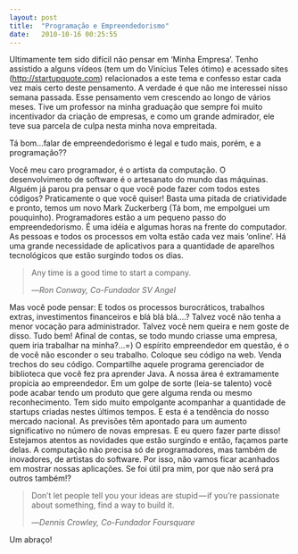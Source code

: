 ```yaml
---
layout: post
title:  "Programação e Empreendedorismo"
date:   2010-10-16 00:25:55
---
```


Ultimamente tem sido difícil não pensar em ‘Minha Empresa’. Tenho assistido a alguns vídeos (tem um do Vinícius Teles ótimo) e acessado sites (http://startupquote.com) relacionados a este tema e confesso estar cada vez mais certo deste pensamento. A verdade é que não me interessei nisso semana passada. Esse pensamento vem crescendo ao longo de vários meses. Tive um professor na minha graduação que sempre foi muito incentivador da criação de empresas, e como um grande admirador, ele teve sua parcela de culpa nesta minha nova empreitada.

Tá bom…falar de empreendedorismo é legal e tudo mais, porém, e a programação??

Você meu caro programador, é o artista da computação. O desenvolvimento de software é o artesanato do mundo das máquinas. Alguém já parou pra pensar o que você pode fazer com todos estes códigos? Praticamente o que você quiser! Basta uma pitada de criatividade e pronto, temos um novo Mark Zuckerberg (Tá bom, me empolguei um pouquinho). Programadores estão a um pequeno passo do empreendedorismo. É uma idéia e algumas horas na frente do computador. As pessoas e todos os processos em volta estão cada vez mais ‘online’. Há uma grande necessidade de aplicativos para a quantidade de aparelhos tecnológicos que estão surgindo todos os dias.

> Any time is a good time to start a company.
> 
> &mdash;<cite>Ron Conway, Co-Fundador SV Angel</cite>


Mas você pode pensar: E todos os processos burocráticos, trabalhos extras, investimentos financeiros e blá blá blá….?
Talvez você não tenha a menor vocação para administrador. Talvez você nem queira e nem goste de disso. Tudo bem! Afinal de contas, se todo mundo criasse uma empresa, quem iria trabalhar na minha?…=)
O espírito empreendedor em questão, é o de você não esconder o seu trabalho. Coloque seu código na web. Venda trechos do seu código. Compartilhe aquele programa gerenciador de biblioteca que você fez pra aprender Java. A nossa área é extramamente propícia ao empreendedor. Em um golpe de sorte (leia-se talento) você pode acabar tendo um produto que gere alguma renda ou mesmo reconhecimento.
Tem sido muito empolgante acompanhar a quantidade de startups criadas nestes últimos tempos. E esta é a tendência do nosso mercado nacional. As previsões têm apontado para um aumento significativo no número de novas empresas. E eu quero fazer parte disso!
Estejamos atentos as novidades que estão surgindo e então, façamos parte delas. A computação não precisa só de programadores, mas também de inovadores, de artistas do software. Por isso, não vamos ficar acanhados em mostrar nossas aplicações. Se foi útil pra mim, por que não será pra outros também!?


> Don’t let people tell you your ideas are stupid — if you’re passionate about something, find a way to build it.
> 
> &mdash;<cite>Dennis Crowley, Co-Fundador Foursquare</cite>


Um abraço!

